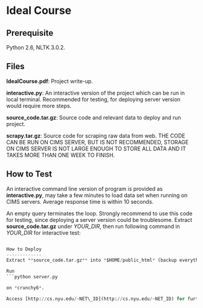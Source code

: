 Ideal Course
============

Prerequisite
------------
Python 2.6, NLTK 3.0.2.

Files
-----
**IdealCourse.pdf**: Project write-up.

**interactive.py**: An interactive version of the project which can be run in local terminal. Recommended for testing, for deploying server version would require more steps.

**source_code.tar.gz**: Source code and relevant data to deploy and run project.

**scrapy.tar.gz**: Source code for scraping raw data from web. THE CODE CAN BE RUN ON CIMS SERVER, BUT IS NOT RECOMMENDED, STORAGE ON CIMS SERVER IS NOT LARGE ENOUGH TO STORE ALL DATA AND IT TAKES MORE THAN ONE WEEK TO FINISH.

How to Test
-----------
An interactive command line version of program is provided as **interactive.py**, may take a few minutes to load data set when running on CIMS servers. Average response time is within 10 seconds.

An empty query terminates the loop. Strongly recommend to use this code for testing, since deploying a server version could be troublesome. Extract **source_code.tar.gz** under *YOUR_DIR*, then run following command in *YOUR_DIR* for interactive test:

```python interactive.py

How to Deploy
-------------
Extract **source_code.tar.gz** into *$HOME/public_html* (backup everything before extracting).

Run
```python server.py

on *crunchy6*.

Access [http://cs.nyu.edu/~NET\_ID](http://cs.nyu.edu/~NET_ID) for further test. Average response time is 10 to 15 seconds.
